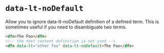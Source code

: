 # `data-lt-noDefault`

Allow you to ignore data-lt-noDefault definition of a defined term. This is sometimes useful if you need to disambiguate two terms.

```html "example": "Only data-lt is used for referencing the second definition."
<dfn>The Foo</dfn>
<!-- the text content definition is not used -->
<dfn data-lt="other foo" data-lt-noDefault>The Foo</dfn>
```
